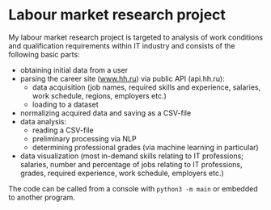 # Labour market research project

My labour market research project is targeted to analysis of work conditions and qualification requirements within IT industry and consists of the following basic parts:
- obtaining initial data from a user
- parsing the career site (www.hh.ru) via public API (api.hh.ru):
  - data acquisition (job names, required skills and experience, salaries, work schedule, regions, employers etc.)
  - loading to a dataset
- normalizing acquired data and saving as a CSV-file
- data analysis:
  - reading a CSV-file
  - preliminary processing via NLP
  - determining professional grades (via machine learning in particular)
- data visualization (most in-demand skills relating to IT professions; salaries, number and percentage of jobs relating to IT professions, grades, required experience, work schedule, employers etc.)

The code can be called from a console with ```python3 -m main``` or embedded to another program.
